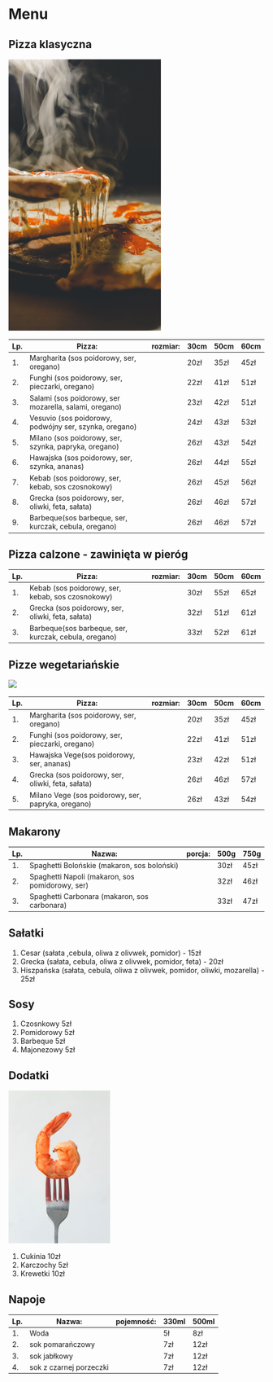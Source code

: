 # Menu


## Pizza klasyczna
<img src="images/pablo-pacheco-D3Mag4BKqns-unsplash.jpg" width =300>


|Lp.|Pizza:                                                |rozmiar: |30cm |50cm|60cm|
|---|------------------------------------------------------|---------|-----|----|----|
|1. |Margharita (sos poidorowy, ser, oregano)              |         |20zł |35zł|45zł|
|2. |Funghi (sos poidorowy, ser, pieczarki, oregano)       |         |22zł |41zł|51zł|
|3. |Salami (sos poidorowy, ser mozarella, salami, oregano)|         |23zł |42zł|51zł|
|4. |Vesuvio (sos poidorowy, podwójny ser, szynka, oregano)|         |24zł |43zł|53zł|
|5. |Milano (sos poidorowy, ser, szynka, papryka, oregano) |         |26zł |43zł|54zł|
|6. |Hawajska (sos poidorowy, ser, szynka,  ananas)        |         |26zł |44zł|55zł|
|7. |Kebab (sos poidorowy, ser, kebab, sos czosnokowy)     |         |26zł |45zł|56zł|
|8. |Grecka (sos poidorowy, ser, oliwki, feta, sałata)     |         |26zł |46zł|57zł|
|9. |Barbeque(sos barbeque, ser, kurczak, cebula, oregano) |         |26zł |46zł|57zł|


## Pizza calzone - zawinięta w pieróg

|Lp.|Pizza:                                                |rozmiar: |30cm |50cm|60cm|
|---|------------------------------------------------------|---------|-----|----|----|
|1. |Kebab (sos poidorowy, ser, kebab, sos czosnokowy)     |         |30zł |55zł|65zł|
|2. |Grecka (sos poidorowy, ser, oliwki, feta, sałata)     |         |32zł |51zł|61zł|
|3. |Barbeque(sos barbeque, ser, kurczak, cebula, oregano) |         |33zł |52zł|61zł|


## Pizze wegetariańskie
<img src="images/saundarya-srinivasan-60nzTP7_hMQ-unsplash.jpg" width =300>

|Lp.|Pizza:                                                |rozmiar: |30cm |50cm|60cm|
|---|------------------------------------------------------|---------|-----|----|----|
|1. |Margharita (sos poidorowy, ser, oregano)              |         |20zł |35zł|45zł|
|2. |Funghi (sos poidorowy, ser, pieczarki, oregano)       |         |22zł |41zł|51zł|
|3. |Hawajska Vege(sos poidorowy, ser, ananas)             |         |23zł |42zł|51zł|
|4. |Grecka (sos poidorowy, ser, oliwki, feta, sałata)     |         |26zł |46zł|57zł|
|5. |Milano Vege (sos poidorowy, ser, papryka, oregano)    |         |26zł |43zł|54zł|

## Makarony

|Lp.|Nazwa:                                                |porcja:  |500g |750g|
|---|------------------------------------------------------|---------|-----|----|
|1. |Spaghetti Bolońskie (makaron, sos boloński)           |         |30zł |45zł|
|2. |Spaghetti Napoli (makaron, sos pomidorowy, ser)       |         |32zł |46zł|
|3. |Spaghetti Carbonara (makaron, sos carbonara)          |         |33zł |47zł|

## Sałatki

1. Cesar (sałata ,cebula, oliwa z olivwek, pomidor) - 15zł
2. Grecka (sałata, cebula, oliwa z olivwek, pomidor, feta) - 20zł
3. Hiszpańska (sałata, cebula, oliwa z olivwek, pomidor, oliwki, mozarella) - 25zł


## Sosy

1. Czosnkowy 5zł
2. Pomidorowy 5zł
3. Barbeque 5zł
4. Majonezowy 5zł

## Dodatki

<img src="images/fernando-andrade-TrD7yA09Vg8-unsplash.jpg" width = 200>
 
1. Cukinia 10zł
2. Karczochy 5zł
3. Krewetki 10zł

## Napoje

|Lp.|Nazwa:                                               |pojemność:|330ml|500ml|
|---|-----------------------------------------------------|----------|-----|-----|
|1. |Woda                                                 |          |5ł   |8zł  |
|2. |sok pomarańczowy                                     |          |7zł  |12zł |
|3. |sok jabłkowy                                         |          |7zł  |12zł |
|4. |sok z czarnej porzeczki                              |          |7zł  |12zł |

